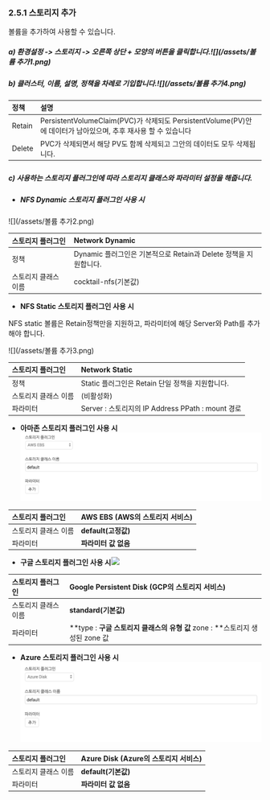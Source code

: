 ### 2.5.1 스토리지 추가

볼륨을 추가하여 사용할 수 있습니다.

##### a\)    환경설정 -&gt; 스토리지  -&gt; 오른쪽 상단 + 모양의 버튼을 클릭합니다.![](/assets/볼륨 추가1.png)

##### b\)    클러스터, 이름, 설명, 정책을 차례로 기입합니다.![](/assets/볼륨 추가4.png)

| **정책** | **설명** |
| :--- | :--- |
| Retain | PersistentVolumeClaim\(PVC\)가 삭제되도 PersistentVolume\(PV\)안에 데이터가 남아있으며, 추후 재사용 할 수 있습니다 |
| Delete | PVC가 삭제되면서 해당 PV도 함께 삭제되고 그안의 데이터도 모두 삭제됩니다. |

##### 

##### c\) 사용하는 스토리지 플러그인에 따라 스토리지 클래스와 파라미터 설정을 해줍니다.

* ##### NFS Dynamic 스토리지 플러그인 사용 시

![](/assets/볼륨 추가2.png)

| 스토리지 플러그인 | Network Dynamic |
| :--- | :--- |
| 정책 | Dynamic 플러그인은 기본적으로 Retain과 Delete 정책을 지원합니다. |
| 스토리지 클래스 이름 | cocktail-nfs\(기본값\) |

* **NFS Static 스토리지 플러그인 사용 시**

NFS static 볼륨은 Retain정책만을 지원하고, 파라미터에 해당 Server와 Path를 추가해야 합니다.

![](/assets/볼륨 추가3.png)

| 스토리지 플러그인 | Network Static |
| :--- | :--- |
| 정책 | Static 플러그인은 Retain 단일 정책을 지원합니다. |
| 스토리지 클래스 이름 | \(비활성화\) |
| 파라미터 | Server : 스토리지의 IP Address                                                   PPath :  mount 경로 |

* **아마존 스토리지 플러그인 사용 시**![](/assets/aws.png)

| 스토리지 플러그인 | AWS EBS \(AWS의 스토리지 서비스\) |
| :--- | :--- |
| 스토리지 클래스 이름 | **default\(고정값\)** |
| 파라미터 | **파라미터 값 없음** |

* **구글 스토리지 플러그인 사용 시**![](/assets/구글.png)

| 스토리지 플러그인 | Google Persistent Disk \(GCP의 스토리지 서비스\) |
| :--- | :--- |
| 스토리지 클래스 이름 | **standard\(기본값\)** |
| 파라미터 | **type : **구글 스토리지 클래스의 유형 값**                                      zone : **스토리지 생성된 zone 값 |

* **Azure 스토리지 플러그인 사용 시**![](/assets/azure.png)

| 스토리지 플러그인 | Azure Disk \(Azure의 스토리지 서비스\) |
| :--- | :--- |
| 스토리지 클래스 이름 | **default\(기본값\)** |
| 파라미터 | **파라미터 값 없음** |



